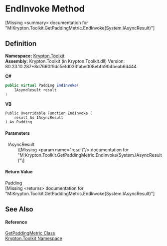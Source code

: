 # EndInvoke Method


\[Missing &lt;summary&gt; documentation for "M:Krypton.Toolkit.GetPaddingMetric.EndInvoke(System.IAsyncResult)"\]



## Definition
**Namespace:** <a href="79d2eac2-21f4-54ff-7552-b20c33c30600.md">Krypton.Toolkit</a>  
**Assembly:** Krypton.Toolkit (in Krypton.Toolkit.dll) Version: 80.23.10.287+8d7660f9dc5efd033fabe008ebfb904beab6d444

**C#**
``` C#
public virtual Padding EndInvoke(
	IAsyncResult result
)
```
**VB**
``` VB
Public Overridable Function EndInvoke ( 
	result As IAsyncResult
) As Padding
```



#### Parameters
<dl><dt>  IAsyncResult</dt><dd>\[Missing &lt;param name="result"/&gt; documentation for "M:Krypton.Toolkit.GetPaddingMetric.EndInvoke(System.IAsyncResult)"\]</dd></dl>

#### Return Value
Padding  
\[Missing &lt;returns&gt; documentation for "M:Krypton.Toolkit.GetPaddingMetric.EndInvoke(System.IAsyncResult)"\]

## See Also


#### Reference
<a href="f826c835-db74-c38c-f541-c9decd39cc53.md">GetPaddingMetric Class</a>  
<a href="79d2eac2-21f4-54ff-7552-b20c33c30600.md">Krypton.Toolkit Namespace</a>  
